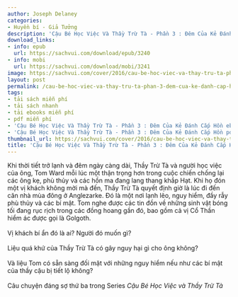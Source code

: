 ```yaml
---
author: Joseph Delaney
categories:
- Huyền bí - Giả Tưởng
description: 'Cậu Bé Học Việc Và Thầy Trừ Tà - Phần 3 : Đêm Của Kẻ Đánh Cắp Hồn'
download_links:
- info: epub
  url: https://sachvui.com/download/epub/3240
- info: mobi
  url: https://sachvui.com/download/mobi/3241
image: https://sachvui.com/cover/2016/cau-be-hoc-viec-va-thay-tru-ta-phan-3-dem-cua-ke-danh-cap-hon.jpg
layout: post
permalink: /cau-be-hoc-viec-va-thay-tru-ta-phan-3-dem-cua-ke-danh-cap-hon.html
tags:
- tải sách miễn phí
- tải sách nhanh
- tải ebooks miễn phí
- pdf miễn phí
- 'Cậu Bé Học Việc Và Thầy Trừ Tà - Phần 3 : Đêm Của Kẻ Đánh Cắp Hồn ebook'
- 'Cậu Bé Học Việc Và Thầy Trừ Tà - Phần 3 : Đêm Của Kẻ Đánh Cắp Hồn pdf'
thumbnail_url: https://sachvui.com/cover/2016/cau-be-hoc-viec-va-thay-tru-ta-phan-3-dem-cua-ke-danh-cap-hon.jpg
title: 'Cậu Bé Học Việc Và Thầy Trừ Tà - Phần 3 : Đêm Của Kẻ Đánh Cắp Hồn'
---
```


 <div class="item-desc text-justify"> <p>Khi thời tiết trở lạnh và đêm ngày càng dài, Thầy Trừ Tà và người học việc của ông, Tom Ward mỗi lúc một thận trọng hơn trong cuộc chiến chống lại các ông kẹ, phù thủy và các hồn ma đang lang thang khắp Hạt. Khi họ đón một vị khách không mời mà đến, Thầy Trừ Tà quyết định giờ là lúc đi đến căn nhà mùa đông ở Anglezarke. Đó là một nơi lạnh lẽo, nguy hiểm, đầy rẫy phù thủy và các bí mật. Tom nghe được các tin đồn về những sinh vật bóng tối đang rục rịch trong các đồng hoang gần đó, bao gồm cả vị Cổ Thần hiểm ác được gọi là Golgoth.<br><br>Vị khách bí ẩn đó là ai? Người đó muốn gì?<br><br>Liệu quá khứ của Thầy Trừ Tà có gây nguy hại gì cho ông không?<br><br>Và liệu Tom có sẵn sàng đối mặt với những nguy hiểm nếu như các bí mật của thầy cậu bị tiết lộ không?<br><br>Câu chuyện đáng sợ thứ ba trong Series <em>Cậu Bé Học Việc và Thầy Trừ Tà</em></p> </div>